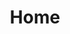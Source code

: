 ---
title: "Home"
content_blocks:
  - _bookshop_name: "sections/hero"
    heading: "Alysha Jo Nolan"
    subtitle: "Web developer"
  - _bookshop_name: "sections/card-carousel"
---